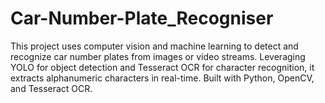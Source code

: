 # Car-Number-Plate_Recogniser
 This project uses computer vision and machine learning to detect and recognize car number plates from images or video streams. Leveraging YOLO for object detection and Tesseract OCR for character recognition, it extracts alphanumeric characters in real-time. Built with Python, OpenCV, and Tesseract OCR.
